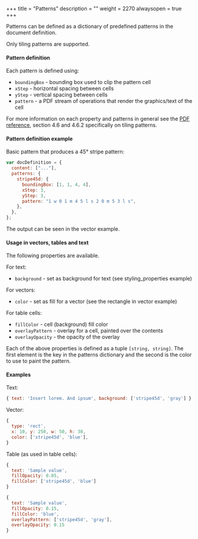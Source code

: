 +++
title = "Patterns"
description = ""
weight = 2270
alwaysopen = true
+++

Patterns can be defined as a dictionary of predefined patterns in the document definition.

Only tiling patterns are supported.

#### Pattern definition

Each pattern is defined using:

- `boundingBox` - bounding box used to clip the pattern cell
- `xStep` - horizontal spacing between cells
- `yStep` - vertical spacing between cells
- `pattern` - a PDF stream of operations that render the graphics/text of the cell

For more information on each property and patterns in general see the [PDF reference](https://www.adobe.com/content/dam/acom/en/devnet/pdf/pdfs/pdf_reference_archives/PDFReference.pdf), section 4.6 and 4.6.2 specifically on tiling patterns.

#### Pattern definition example

Basic pattern that produces a 45° stripe pattern:

```js
var docDefinition = {
  content: ["..."],
  patterns: {
    stripe45d: {
      boundingBox: [1, 1, 4, 4],
      xStep: 3,
      yStep: 3,
      pattern: "1 w 0 1 m 4 5 l s 2 0 m 5 3 l s",
    },
  },
};
```

The output can be seen in the vector example.

#### Usage in vectors, tables and text

The following properties are available.

For text:

- `background` - set as background for text (see styling_properties example)

For vectors:

- `color` - set as fill for a vector (see the rectangle in vector example)

For table cells:

- `fillColor` - cell (background) fill color
- `overlayPattern` - overlay for a cell, painted over the contents
- `overlayOpacity` - the opacity of the overlay

Each of the above properties is defined as a tuple `[string, string]`. The first element is the key in the patterns dictionary and the second is the color to use to paint the pattern.

#### Examples

Text:

```js
{ text: 'Insert lorem. And ipsum', background: ['stripe45d', 'gray'] }
```

Vector:

```js
{
  type: 'rect',
  x: 10, y: 250, w: 50, h: 30,
  color: ['stripe45d', 'blue'],
}
```

Table (as used in table cells):

```js
{
  text: 'Sample value',
  fillOpacity: 0.85,
  fillColor: ['stripe45d', 'blue']
}
```

```js
{
  text: 'Sample value',
  fillOpacity: 0.15,
  fillColor: 'blue',
  overlayPattern: ['stripe45d', 'gray'],
  overlayOpacity: 0.15
}
```
